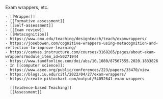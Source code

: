 Exam wrappers, etc.

	- [[Wrapper]]
	- [[Formative assessment]]
	- [[Self-assessment]]
	- [[Exam review]]
	- [[Metacognition]]
	- https://www.cmu.edu/teaching/designteach/teach/examwrappers/
	- https://josebowen.com/cognitive-wrappers-using-metacognition-and-reflection-to-improve-learning/
	- https://canvas.instructure.com/courses/3168265/pages/about-exam-wrappers?module_item_id=50271944
	- https://www.tandfonline.com/doi/abs/10.1080/87567555.2020.1833826
	- In [[computer science]]:
	  https://www.asee.org/public/conferences/223/papers/33470/view
	- https://blogs.iu.edu/citl/2022/04/27/exam-wrappers/
	- https://create.piktochart.com/output/54052641-exam-wrappers
	  
	  [[Evidence-based Teaching]]
	  [[Assessment]]
